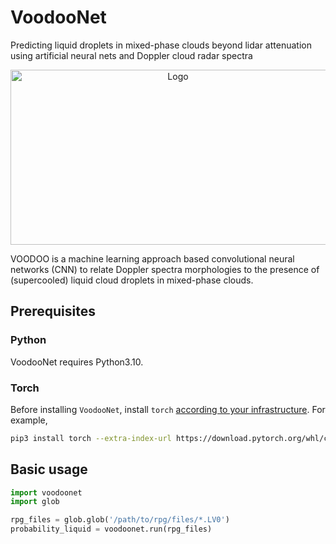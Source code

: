 # VoodooNet
Predicting liquid droplets in mixed-phase clouds beyond lidar attenuation using artificial neural nets and Doppler cloud radar spectra


<div align="center">
  <a href="https://github.com/remsens-lim/Voodoo">
    <img src="voodoonet/img/voodoo_logo.png" alt="Logo" width="520" height="280">
  </a>
</div>

VOODOO is a machine learning approach based convolutional neural networks (CNN) to relate Doppler spectra morphologies to the presence of (supercooled) liquid cloud droplets in mixed-phase clouds.

## Prerequisites

### Python

VoodooNet requires Python3.10.

### Torch

Before installing `VoodooNet`, install `torch` [according to your infrastructure](https://pytorch.org/get-started/locally/). For example,
```sh
pip3 install torch --extra-index-url https://download.pytorch.org/whl/cpu
```

## Basic usage
```python
import voodoonet
import glob

rpg_files = glob.glob('/path/to/rpg/files/*.LV0')
probability_liquid = voodoonet.run(rpg_files)
```

